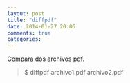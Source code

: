```yaml
---
layout: post
title: "diffpdf"
date: 2014-01-27 20:06
comments: true
categories: 
---
```

Compara dos archivos pdf.

>$ diffpdf archivo1.pdf archivo2.pdf

